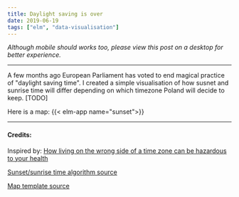 ```yaml
---
title: Daylight saving is over
date: 2019-06-19
tags: ["elm", "data-visualisation"]
---
```


_Although mobile should works too, please view this post on a desktop for better experience._

---

A few months ago European Parliament has voted to end magical practice of "daylight saving time". I created a simple visualisation of how susnet and sunrise time will differ depending on which timezone Poland will decide to keep. [TODO] 

Here is a map:
{{< elm-app name="sunset">}}

--- 
#### Credits: 

Inspired by: [How living on the wrong side of a time zone can be hazardous to your health ](https://www.washingtonpost.com/business/2019/04/19/how-living-wrong-side-time-zone-can-be-hazardous-your-health/)

[Sunset/sunrise time algorithm source](https://edwilliams.org/sunrise_sunset_example.htm)

[Map template source](https://commons.wikimedia.org/wiki/File:Gminy_Polski_wed%C5%82ug_rodzaju.svg)
